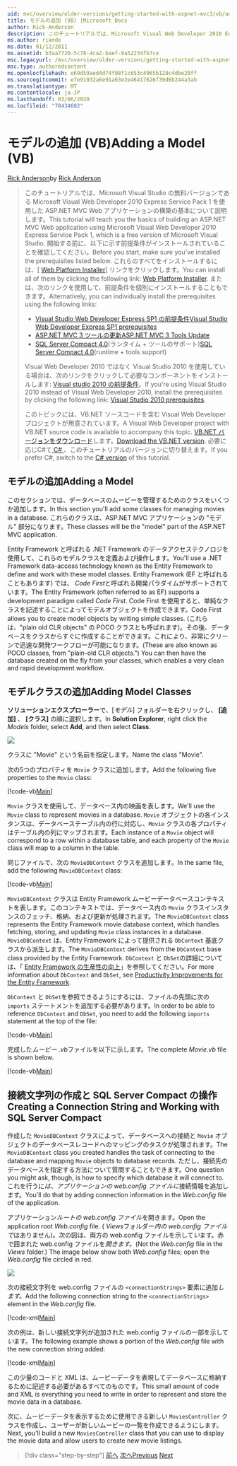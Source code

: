 ```yaml
---
uid: mvc/overview/older-versions/getting-started-with-aspnet-mvc3/vb/adding-a-model
title: モデルの追加 (VB) |Microsoft Docs
author: Rick-Anderson
description: このチュートリアルでは、Microsoft Visual Web Developer 2010 Express Service Pack 1 を使用した ASP.NET MVC Web アプリケーションの構築の基本について説明します。
ms.author: riande
ms.date: 01/12/2011
ms.assetid: b3aa7720-5c78-4ca2-baef-9a52234fb7ce
msc.legacyurl: /mvc/overview/older-versions/getting-started-with-aspnet-mvc3/vb/adding-a-model
msc.type: authoredcontent
ms.openlocfilehash: e69d59aed4d74f08f1c653c4965b128c4dbe20ff
ms.sourcegitcommit: e7e91932a6e91a63e2e46417626f39d6b244a3ab
ms.translationtype: MT
ms.contentlocale: ja-JP
ms.lasthandoff: 03/06/2020
ms.locfileid: "78434602"
---
```

# <a name="adding-a-model-vb"></a><span data-ttu-id="98946-103">モデルの追加 (VB)</span><span class="sxs-lookup"><span data-stu-id="98946-103">Adding a Model (VB)</span></span>

<span data-ttu-id="98946-104">[Rick Anderson](https://twitter.com/RickAndMSFT)</span><span class="sxs-lookup"><span data-stu-id="98946-104">by [Rick Anderson](https://twitter.com/RickAndMSFT)</span></span>

> <span data-ttu-id="98946-105">このチュートリアルでは、Microsoft Visual Studio の無料バージョンである Microsoft Visual Web Developer 2010 Express Service Pack 1 を使用した ASP.NET MVC Web アプリケーションの構築の基本について説明します。</span><span class="sxs-lookup"><span data-stu-id="98946-105">This tutorial will teach you the basics of building an ASP.NET MVC Web application using Microsoft Visual Web Developer 2010 Express Service Pack 1, which is a free version of Microsoft Visual Studio.</span></span> <span data-ttu-id="98946-106">開始する前に、以下に示す前提条件がインストールされていることを確認してください。</span><span class="sxs-lookup"><span data-stu-id="98946-106">Before you start, make sure you've installed the prerequisites listed below.</span></span> <span data-ttu-id="98946-107">これらのすべてをインストールするには、[ [Web Platform Installer](https://www.microsoft.com/web/gallery/install.aspx?appid=VWD2010SP1Pack)] リンクをクリックします。</span><span class="sxs-lookup"><span data-stu-id="98946-107">You can install all of them by clicking the following link: [Web Platform Installer](https://www.microsoft.com/web/gallery/install.aspx?appid=VWD2010SP1Pack).</span></span> <span data-ttu-id="98946-108">または、次のリンクを使用して、前提条件を個別にインストールすることもできます。</span><span class="sxs-lookup"><span data-stu-id="98946-108">Alternatively, you can individually install the prerequisites using the following links:</span></span>
> 
> - [<span data-ttu-id="98946-109">Visual Studio Web Developer Express SP1 の前提条件</span><span class="sxs-lookup"><span data-stu-id="98946-109">Visual Studio Web Developer Express SP1 prerequisites</span></span>](https://www.microsoft.com/web/gallery/install.aspx?appid=VWD2010SP1Pack)
> - [<span data-ttu-id="98946-110">ASP.NET MVC 3 ツールの更新</span><span class="sxs-lookup"><span data-stu-id="98946-110">ASP.NET MVC 3 Tools Update</span></span>](https://www.microsoft.com/web/gallery/install.aspx?appsxml=&amp;appid=MVC3)
> - <span data-ttu-id="98946-111">[SQL Server Compact 4.0](https://www.microsoft.com/web/gallery/install.aspx?appid=SQLCE;SQLCEVSTools_4_0)(ランタイム + ツールのサポート)</span><span class="sxs-lookup"><span data-stu-id="98946-111">[SQL Server Compact 4.0](https://www.microsoft.com/web/gallery/install.aspx?appid=SQLCE;SQLCEVSTools_4_0)(runtime + tools support)</span></span>
> 
> <span data-ttu-id="98946-112">Visual Web Developer 2010 ではなく Visual Studio 2010 を使用している場合は、次のリンクをクリックして必要なコンポーネントをインストールします: [Visual studio 2010 の前提条件](https://www.microsoft.com/web/gallery/install.aspx?appsxml=&amp;appid=VS2010SP1Pack)。</span><span class="sxs-lookup"><span data-stu-id="98946-112">If you're using Visual Studio 2010 instead of Visual Web Developer 2010, install the prerequisites by clicking the following link: [Visual Studio 2010 prerequisites](https://www.microsoft.com/web/gallery/install.aspx?appsxml=&amp;appid=VS2010SP1Pack).</span></span>
> 
> <span data-ttu-id="98946-113">このトピックには、VB.NET ソースコードを含む Visual Web Developer プロジェクトが用意されています。</span><span class="sxs-lookup"><span data-stu-id="98946-113">A Visual Web Developer project with VB.NET source code is available to accompany this topic.</span></span> <span data-ttu-id="98946-114">[VB.NET バージョンをダウンロード](https://code.msdn.microsoft.com/Introduction-to-MVC-3-10d1b098)します。</span><span class="sxs-lookup"><span data-stu-id="98946-114">[Download the VB.NET version](https://code.msdn.microsoft.com/Introduction-to-MVC-3-10d1b098).</span></span> <span data-ttu-id="98946-115">必要に応じC#て[ C# ](../cs/adding-a-model.md) 、このチュートリアルのバージョンに切り替えます。</span><span class="sxs-lookup"><span data-stu-id="98946-115">If you prefer C#, switch to the [C# version](../cs/adding-a-model.md) of this tutorial.</span></span>

## <a name="adding-a-model"></a><span data-ttu-id="98946-116">モデルの追加</span><span class="sxs-lookup"><span data-stu-id="98946-116">Adding a Model</span></span>

<span data-ttu-id="98946-117">このセクションでは、データベースのムービーを管理するためのクラスをいくつか追加します。</span><span class="sxs-lookup"><span data-stu-id="98946-117">In this section you'll add some classes for managing movies in a database.</span></span> <span data-ttu-id="98946-118">これらのクラスは、ASP.NET MVC アプリケーションの "モデル" 部分になります。</span><span class="sxs-lookup"><span data-stu-id="98946-118">These classes will be the "model" part of the ASP.NET MVC application.</span></span>

<span data-ttu-id="98946-119">Entity Framework と呼ばれる .NET Framework のデータアクセステクノロジを使用して、これらのモデルクラスを定義および操作します。</span><span class="sxs-lookup"><span data-stu-id="98946-119">You'll use a .NET Framework data-access technology known as the Entity Framework to define and work with these model classes.</span></span> <span data-ttu-id="98946-120">Entity Framework (EF と呼ばれることもあります) では、 *Code First*と呼ばれる開発パラダイムがサポートされています。</span><span class="sxs-lookup"><span data-stu-id="98946-120">The Entity Framework (often referred to as EF) supports a development paradigm called *Code First*.</span></span> <span data-ttu-id="98946-121">Code First を使用すると、単純なクラスを記述することによってモデルオブジェクトを作成できます。</span><span class="sxs-lookup"><span data-stu-id="98946-121">Code First allows you to create model objects by writing simple classes.</span></span> <span data-ttu-id="98946-122">(これらは、"plain old CLR objects" の POCO クラスとも呼ばれます)。その後、データベースをクラスからすぐに作成することができます。これにより、非常にクリーンで迅速な開発ワークフローが可能になります。</span><span class="sxs-lookup"><span data-stu-id="98946-122">(These are also known as POCO classes, from "plain-old CLR objects.") You can then have the database created on the fly from your classes, which enables a very clean and rapid development workflow.</span></span>

## <a name="adding-model-classes"></a><span data-ttu-id="98946-123">モデルクラスの追加</span><span class="sxs-lookup"><span data-stu-id="98946-123">Adding Model Classes</span></span>

<span data-ttu-id="98946-124">**ソリューションエクスプローラー**で、[*モデル*] フォルダーを右クリックし、 **[追加]** 、 **[クラス]** の順に選択します。</span><span class="sxs-lookup"><span data-stu-id="98946-124">In **Solution Explorer**, right click the *Models* folder, select **Add**, and then select **Class**.</span></span>

![](adding-a-model/_static/image1.png)

<span data-ttu-id="98946-125">クラスに "Movie" という名前を指定します。</span><span class="sxs-lookup"><span data-stu-id="98946-125">Name the class "Movie".</span></span>

<span data-ttu-id="98946-126">次の5つのプロパティを `Movie` クラスに追加します。</span><span class="sxs-lookup"><span data-stu-id="98946-126">Add the following five properties to the `Movie` class:</span></span>

[!code-vb[Main](adding-a-model/samples/sample1.vb)]

<span data-ttu-id="98946-127">`Movie` クラスを使用して、データベース内の映画を表します。</span><span class="sxs-lookup"><span data-stu-id="98946-127">We'll use the `Movie` class to represent movies in a database.</span></span> <span data-ttu-id="98946-128">`Movie` オブジェクトの各インスタンスは、データベーステーブル内の行に対応し、`Movie` クラスの各プロパティはテーブル内の列にマップされます。</span><span class="sxs-lookup"><span data-stu-id="98946-128">Each instance of a `Movie` object will correspond to a row within a database table, and each property of the `Movie` class will map to a column in the table.</span></span>

<span data-ttu-id="98946-129">同じファイルで、次の `MovieDBContext` クラスを追加します。</span><span class="sxs-lookup"><span data-stu-id="98946-129">In the same file, add the following `MovieDBContext` class:</span></span>

[!code-vb[Main](adding-a-model/samples/sample2.vb)]

<span data-ttu-id="98946-130">`MovieDBContext` クラスは Entity Framework ムービーデータベースコンテキストを表します。このコンテキストでは、データベース内の `Movie` クラスインスタンスのフェッチ、格納、および更新が処理されます。</span><span class="sxs-lookup"><span data-stu-id="98946-130">The `MovieDBContext` class represents the Entity Framework movie database context, which handles fetching, storing, and updating `Movie` class instances in a database.</span></span> <span data-ttu-id="98946-131">`MovieDBContext` は、Entity Framework によって提供される `DbContext` 基底クラスから派生します。</span><span class="sxs-lookup"><span data-stu-id="98946-131">The `MovieDBContext` derives from the `DbContext` base class provided by the Entity Framework.</span></span> <span data-ttu-id="98946-132">`DbContext` と `DbSet`の詳細については、「 [Entity Framework の生産性の向上](https://blogs.msdn.com/b/efdesign/archive/2010/06/21/productivity-improvements-for-the-entity-framework.aspx?wa=wsignin1.0)」を参照してください。</span><span class="sxs-lookup"><span data-stu-id="98946-132">For more information about `DbContext` and `DbSet`, see [Productivity Improvements for the Entity Framework](https://blogs.msdn.com/b/efdesign/archive/2010/06/21/productivity-improvements-for-the-entity-framework.aspx?wa=wsignin1.0).</span></span>

<span data-ttu-id="98946-133">`DbContext` と `DbSet`を参照できるようにするには、ファイルの先頭に次の `imports` ステートメントを追加する必要があります。</span><span class="sxs-lookup"><span data-stu-id="98946-133">In order to be able to reference `DbContext` and `DbSet`, you need to add the following `imports` statement at the top of the file:</span></span>

[!code-vb[Main](adding-a-model/samples/sample3.vb)]

<span data-ttu-id="98946-134">完成した*ムービー .vb*ファイルを以下に示します。</span><span class="sxs-lookup"><span data-stu-id="98946-134">The complete *Movie.vb* file is shown below.</span></span>

[!code-vb[Main](adding-a-model/samples/sample4.vb)]

## <a name="creating-a-connection-string-and-working-with-sql-server-compact"></a><span data-ttu-id="98946-135">接続文字列の作成と SQL Server Compact の操作</span><span class="sxs-lookup"><span data-stu-id="98946-135">Creating a Connection String and Working with SQL Server Compact</span></span>

<span data-ttu-id="98946-136">作成した `MovieDBContext` クラスによって、データベースへの接続と `Movie` オブジェクトのデータベースレコードへのマッピングのタスクが処理されます。</span><span class="sxs-lookup"><span data-stu-id="98946-136">The `MovieDBContext` class you created handles the task of connecting to the database and mapping `Movie` objects to database records.</span></span> <span data-ttu-id="98946-137">ただし、接続先のデータベースを指定する方法について質問することもできます。</span><span class="sxs-lookup"><span data-stu-id="98946-137">One question you might ask, though, is how to specify which database it will connect to.</span></span> <span data-ttu-id="98946-138">これを行うに*は、アプリケーションの web.config ファイルに*接続情報を追加します。</span><span class="sxs-lookup"><span data-stu-id="98946-138">You'll do that by adding connection information in the *Web.config* file of the application.</span></span>

<span data-ttu-id="98946-139">アプリケーション*ルートの web.config ファイル*を開きます。</span><span class="sxs-lookup"><span data-stu-id="98946-139">Open the application root *Web.config* file.</span></span> <span data-ttu-id="98946-140">( *Views*フォルダー*内の web.config ファイルで*はありません)。次の図は、両方の web.config ファイルを示して*い*ます。赤で囲まれた web.config ファイルを*開きます。*</span><span class="sxs-lookup"><span data-stu-id="98946-140">(Not the *Web.config* file in the *Views* folder.) The image below show both *Web.config* files; open the *Web.config* file circled in red.</span></span>

![](adding-a-model/_static/image2.png)

<span data-ttu-id="98946-141">次の接続文字列を web.config ファイルの `<connectionStrings>` 要素に追加*します。*</span><span class="sxs-lookup"><span data-stu-id="98946-141">Add the following connection string to the `<connectionStrings>` element in the *Web.config* file.</span></span>

[!code-xml[Main](adding-a-model/samples/sample5.xml)]

<span data-ttu-id="98946-142">次の例は、新しい接続文字列が追加された web.config ファイルの一部を示して*い*ます。</span><span class="sxs-lookup"><span data-stu-id="98946-142">The following example shows a portion of the *Web.config* file with the new connection string added:</span></span>

[!code-xml[Main](adding-a-model/samples/sample6.xml)]

<span data-ttu-id="98946-143">この少量のコードと XML は、ムービーデータを表現してデータベースに格納するために記述する必要があるすべてのものです。</span><span class="sxs-lookup"><span data-stu-id="98946-143">This small amount of code and XML is everything you need to write in order to represent and store the movie data in a database.</span></span>

<span data-ttu-id="98946-144">次に、ムービーデータを表示するために使用できる新しい `MoviesController` クラスを作成し、ユーザーが新しいムービーの一覧を作成できるようにします。</span><span class="sxs-lookup"><span data-stu-id="98946-144">Next, you'll build a new `MoviesController` class that you can use to display the movie data and allow users to create new movie listings.</span></span>

> [!div class="step-by-step"]
> <span data-ttu-id="98946-145">[前へ](adding-a-view.md)
> [次へ](accessing-your-models-data-from-a-controller.md)</span><span class="sxs-lookup"><span data-stu-id="98946-145">[Previous](adding-a-view.md)
[Next](accessing-your-models-data-from-a-controller.md)</span></span>
